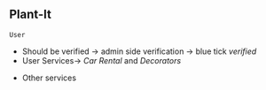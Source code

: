 **Plant-It**
---
``User``
+ Should be verified -> admin side verification -> blue tick *verified*
+ User Services-> *Car Rental* and *Decorators*
- Other services